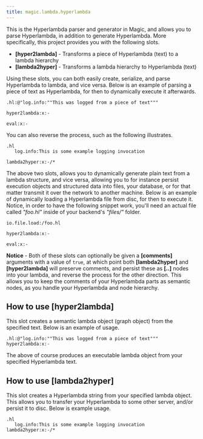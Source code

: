 ```yaml
---
title: magic.lambda.hyperlambda
---
```


This is the Hyperlambda parser and generator in Magic, and allows you to parse Hyperlambda, in addition
to generate Hyperlambda. More specifically, this project provides you with the following slots.

* __[hyper2lambda]__ - Transforms a piece of Hyperlambda (text) to a lambda hierarchy
* __[lambda2hyper]__ - Transforms a lambda hierarchy to Hyperlambda (text)

Using these slots, you can both easily create, serialize, and parse Hyperlambda to lambda, and vice versa.
Below is an example of parsing a piece of text as Hyperlambda, for then to dynamically execute it afterwards.

```
.hl:@"log.info:""This was logged from a piece of text"""

hyper2lambda:x:-

eval:x:-
```

You can also reverse the process, such as the following illustrates.

```
.hl
   log.info:This is some example logging invocation

lambda2hyper:x:-/*
```

The above two slots, allows you to dynamically generate plain text from a lambda structure, and vice versa,
allowing you to for instance persist execution objects and structured data into files, your database, or for
that matter transmit it over the network to another machine. Below is an example of dynamically
loading a Hyperlambda file from disc, for then to execute it. Notice, in order to have the following
snippet work, you'll need an actual file called _"foo.hl"_ inside of your backend's _"files/"_ folder.

```
io.file.load:/foo.hl

hyper2lambda:x:-

eval:x:-
```

**Notice** - Both of these slots can optionally be given a **[comments]** arguments with a value of `true`,
at which point both **[lambda2hyper]** and **[hyper2lambda]** will preserve comments, and persist these as
**[..]** nodes into your lambda, and reverse the process for the other direction. This allows you to keep the
comments of your Hyperlambda parts as semantic nodes, as you handle your Hyperlambda and node hierarchy.

## How to use [hyper2lambda]

This slot creates a semantic lambda object (graph object) from the specified text. Below is an example
of usage.

```
.hl:@"log.info:""This was logged from a piece of text"""
hyper2lambda:x:-
```

The above of course produces an executable lambda object from your specified Hyperlambda text.

## How to use [lambda2hyper]

This slot creates a Hyperlambda string from your specified lambda object. This allows you to
transfer your Hyperlambda to some other server, and/or persist it to disc. Below is example
usage.

```
.hl
   log.info:This is some example logging invocation
lambda2hyper:x:-/*
```

